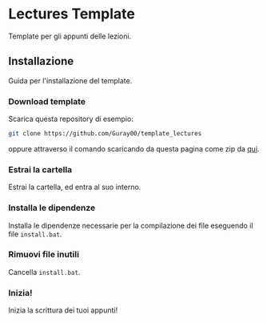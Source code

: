 # Lectures Template

Template per gli appunti delle lezioni.


## Installazione

Guida per l'installazione del template.

### Download template

Scarica questa repository di esempio:

```bash
git clone https://github.com/Guray00/template_lectures
```

oppure attraverso il comando scaricando da questa pagina come zip da [qui](https://github.com/Guray00/template_lectures/archive/refs/heads/master.zip).

### Estrai la cartella
Estrai la cartella, ed entra al suo interno.

### Installa le dipendenze

Installa le dipendenze necessarie per la compilazione dei file eseguendo il file `install.bat`.

### Rimuovi file inutili

Cancella `install.bat`.

### Inizia!

Inizia la scrittura dei tuoi appunti!
